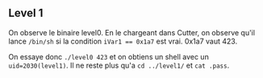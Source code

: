 ## Level 1

On observe le binaire level0.
En le chargeant dans Cutter, on observe qu'il lance `/bin/sh` si la condition
`iVar1 == 0x1a7` est vrai. 0x1a7 vaut 423.

On essaye donc `./level0 423` et on obtiens un shell avec un `uid=2030(level1)`.
Il ne reste plus qu'a `cd ../level1/` et `cat .pass`.
